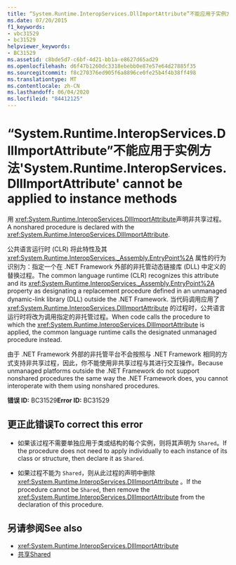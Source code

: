 ```yaml
---
title: “System.Runtime.InteropServices.DllImportAttribute”不能应用于实例方法
ms.date: 07/20/2015
f1_keywords:
- vbc31529
- bc31529
helpviewer_keywords:
- BC31529
ms.assetid: c8bde5d7-c6bf-4d21-bb1a-e8627d65ad29
ms.openlocfilehash: d6f47b1260dc3318ebebb0e87e57e64d27885f35
ms.sourcegitcommit: f8c270376ed905f6a8896ce0fe25b4f4b38ff498
ms.translationtype: MT
ms.contentlocale: zh-CN
ms.lasthandoff: 06/04/2020
ms.locfileid: "84412125"
---
```

# <a name="systemruntimeinteropservicesdllimportattribute-cannot-be-applied-to-instance-methods"></a><span data-ttu-id="837f1-102">“System.Runtime.InteropServices.DllImportAttribute”不能应用于实例方法</span><span class="sxs-lookup"><span data-stu-id="837f1-102">'System.Runtime.InteropServices.DllImportAttribute' cannot be applied to instance methods</span></span>
<span data-ttu-id="837f1-103">用 <xref:System.Runtime.InteropServices.DllImportAttribute>声明非共享过程。</span><span class="sxs-lookup"><span data-stu-id="837f1-103">A nonshared procedure is declared with the <xref:System.Runtime.InteropServices.DllImportAttribute>.</span></span>  
  
 <span data-ttu-id="837f1-104">公共语言运行时 (CLR) 将此特性及其 <xref:System.Runtime.InteropServices._Assembly.EntryPoint%2A> 属性的行为识别为：指定一个在 .NET Framework 外部的非托管动态链接库 (DLL) 中定义的替换过程。</span><span class="sxs-lookup"><span data-stu-id="837f1-104">The common language runtime (CLR) recognizes this attribute and its <xref:System.Runtime.InteropServices._Assembly.EntryPoint%2A> property as designating a replacement procedure defined in an unmanaged dynamic-link library (DLL) outside the .NET Framework.</span></span> <span data-ttu-id="837f1-105">当代码调用应用了 <xref:System.Runtime.InteropServices.DllImportAttribute> 的过程时，公共语言运行时将改为调用指定的非托管过程。</span><span class="sxs-lookup"><span data-stu-id="837f1-105">When code calls the procedure to which the <xref:System.Runtime.InteropServices.DllImportAttribute> is applied, the common language runtime calls the designated unmanaged procedure instead.</span></span>  
  
 <span data-ttu-id="837f1-106">由于 .NET Framework 外部的非托管平台不会按照与 .NET Framework 相同的方式支持非共享过程，因此，你不能使用非共享过程与其进行交互操作。</span><span class="sxs-lookup"><span data-stu-id="837f1-106">Because unmanaged platforms outside the .NET Framework do not support nonshared procedures the same way the .NET Framework does, you cannot interoperate with them using nonshared procedures.</span></span>  
  
 <span data-ttu-id="837f1-107">**错误 ID:** BC31529</span><span class="sxs-lookup"><span data-stu-id="837f1-107">**Error ID:** BC31529</span></span>  
  
## <a name="to-correct-this-error"></a><span data-ttu-id="837f1-108">更正此错误</span><span class="sxs-lookup"><span data-stu-id="837f1-108">To correct this error</span></span>  
  
- <span data-ttu-id="837f1-109">如果该过程不需要单独应用于类或结构的每个实例，则将其声明为 `Shared`。</span><span class="sxs-lookup"><span data-stu-id="837f1-109">If the procedure does not need to apply individually to each instance of its class or structure, then declare it as `Shared`.</span></span>  
  
- <span data-ttu-id="837f1-110">如果过程不能为 `Shared`，则从此过程的声明中删除 <xref:System.Runtime.InteropServices.DllImportAttribute> 。</span><span class="sxs-lookup"><span data-stu-id="837f1-110">If the procedure cannot be `Shared`, then remove the <xref:System.Runtime.InteropServices.DllImportAttribute> from the declaration of this procedure.</span></span>  
  
## <a name="see-also"></a><span data-ttu-id="837f1-111">另请参阅</span><span class="sxs-lookup"><span data-stu-id="837f1-111">See also</span></span>

- <xref:System.Runtime.InteropServices.DllImportAttribute>
- [<span data-ttu-id="837f1-112">共享</span><span class="sxs-lookup"><span data-stu-id="837f1-112">Shared</span></span>](../language-reference/modifiers/shared.md)
